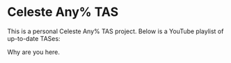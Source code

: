 # Celeste Any% TAS
This is a personal Celeste Any% TAS project.
Below is a YouTube playlist of up-to-date TASes:
<link>

Why are you here.

